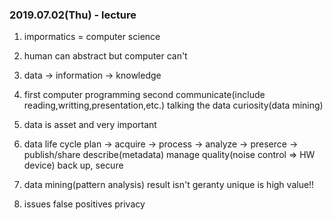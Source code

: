 ### 2019.07.02(Thu) - lecture


1. impormatics = computer science

2. human can abstract but computer can't

3. data -> information -> knowledge

4. first computer programming
   second communicate(include reading,writting,presentation,etc.)
   talking the data
   curiosity(data mining)

5. data is asset and very important

6. data life cycle
 plan -> acquire -> process -> analyze -> preserce -> publish/share
describe(metadata)
manage quality(noise control => HW device)
back up, secure

7. data mining(pattern analysis)
result isn't geranty
unique is high value!!

8. issues
false positives
privacy

